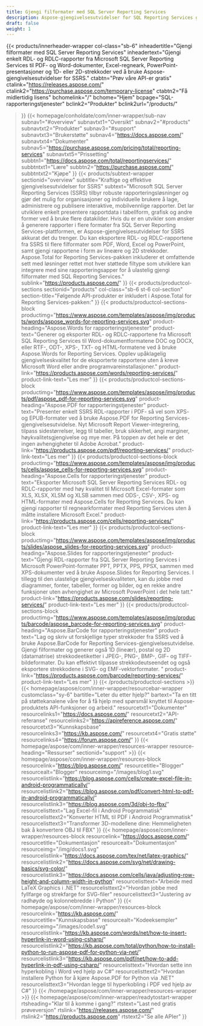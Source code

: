 ```yaml
---
title: Gjengi filformater med SQL Server Reporting Services
description: Aspose-gjengivelsesutvidelser for SQL Reporting Services gjør det mulig å eksportere RDL- og RDLC-rapporter til PDF, Word, Excel, PowerPoint-formater og strekkodebilder.
draft: false
weight: 1
---
```

{{< products/innerheader-wrapper col-class="sb-6"
  inheadertitle="Gjengi filformater med SQL Server Reporting Services"
  inheadertext="Gjengi enkelt RDL- og RDLC-rapporter fra Microsoft SQL Server Reporting Services til PDF- og Word-dokumenter, Excel-regneark, PowerPoint-presentasjoner og 1D- eller 2D-strekkoder ved å bruke Aspose-gjengivelsesutvidelser for SSRS."
  ctabtn="Prøv våre API-er gratis"
  ctalink="https://releases.aspose.com/"
  ctalink2="https://purchase.aspose.com/temporary-license"
  ctabtn2="Få midlertidig lisens"
  bchomelink="/"
  bchome="Hjem"
  bcpage="SQL-rapporteringstjenester"
  bclink2="Produkter"
  bclink2url="/products/"
  >}}
  {{< homepage/conholdate/com/inner-wrapper/sub-nav 
subnav1="#overview"
subnavtxt1="Oversikt" 
subnav2="#products"
subnavtxt2="Produkter" 
subnav3="#support"
subnavtxt3="Brukerstøtte" 
subnav4="https://docs.aspose.com/"
subnavtxt4="Dokumenter" 
subnav5="https://purchase.aspose.com/pricing/total/reporting-services"
subnavtxt5="Prissetting" 
subbtn1="https://docs.aspose.com/total/reportingservices/"
subbtntxt1="Lære"
subbtn2="https://purchase.aspose.com/"
subbtntxt2="Kjøpe"
>}}
   {{< products/subtext-wrapper
   sectionid="overview" 
   subtitle="Kraftige og effektive gjengivelsesutvidelser for SSRS"
   subtext="Microsoft SQL Server Reporting Services (SSRS) tilbyr robuste rapporteringsløsninger og gjør det mulig for organisasjoner og individuelle brukere å lage, administrere og publisere interaktive, mobilvennlige rapporter. Det lar utviklere enkelt presentere rapportdata i tabellform, grafisk og andre former ved å bruke flere datakilder. Hvis du er en utvikler som ønsker å generere rapporter i flere formater fra SQL Server Reporting Services-plattformen, er Aspose-gjengivelsesutvidelser for SSRS akkurat det du trenger. Du kan eksportere RDL- og RDLC-rapportene fra SSRS til flere filformater som PDF, Word, Excel og PowerPoint, samt gjengi rapportene i form av lineære og 2D strekkoder. Aspose.Total for Reporting Services-pakken inkluderer et omfattende sett med løsninger rettet mot hver støttede filtype som utviklere kan integrere med sine rapporteringsapper for å ulastelig gjengi filformater med SQL Reporting Services."
   sublink="https://products.aspose.com/"
   >}} 
{{< products/productcol-sections
sectionid="products" 
col-class="sb-6 st-6 col-section"
section-title="Følgende API-produkter er inkludert i Aspose.Total for Reporting Services-pakken:"
>}}
{{< products/productcol-sections-block
productimg="https://www.aspose.com/templates/aspose/img/products/words/aspose_words-for-reporting-services.svg"
product-heading="Aspose.Words for rapporteringstjenester"
product-text="Generer og eksporter RDL- og RDLC-rapportene fra Microsoft SQL Reporting Services til Word-dokumentformatene DOC og DOCX, eller RTF-, ODT-, XPS-, TXT- og HTML-formatene ved å bruke Aspose.Words for Reporting Services. Opplev upåklagelig gjengivelseskvalitet for de eksporterte rapportene uten å kreve Microsoft Word eller andre programvareinstallasjoner."
product-link="https://products.aspose.com/words/reporting-services/"
product-link-text="Les mer"
>}}
{{< products/productcol-sections-block
productimg="https://www.aspose.com/templates/aspose/img/products/pdf/aspose_pdf-for-reporting-services.svg"
product-heading="Aspose.PDF for rapporteringstjenester"
product-text="Presenter enkelt SSRS RDL-rapporter i PDF- så vel som XPS- og EPUB-formater ved å bruke Aspose.PDF for Reporting Services-gjengivelsesutvidelse. Nyt Microsoft Report Viewer-integrering, tilpass sidestørrelser, legg til tabeller, bruk sikkerhet, angi marginer, høykvalitetsgjengivelse og mye mer. På toppen av det hele er det ingen avhengigheter til Adobe Acrobat."
product-link="https://products.aspose.com/pdf/reporting-services/"
product-link-text="Les mer"
>}}
{{< products/productcol-sections-block
productimg="https://www.aspose.com/templates/aspose/img/products/cells/aspose_cells-for-reporting-services.svg"
product-heading="Aspose.Cells for rapporteringstjenester"
product-text="Eksporter Microsoft SQL Server Reporting Services RDL- og RDLC-rapporter med høy kvalitet til Microsoft Excel-formater som XLS, XLSX, XLSM og XLSB sammen med ODS-, CSV-, XPS- og HTML-formater med Aspose.Cells for Reporting Services. Du kan gjengi rapporter til regnearkformater med Reporting Services uten å måtte installere Microsoft Excel."
product-link="https://products.aspose.com/cells/reporting-services/"
product-link-text="Les mer"
>}}
{{< products/productcol-sections-block
productimg="https://www.aspose.com/templates/aspose/img/products/slides/aspose_slides-for-reporting-services.svg"
product-heading="Aspose.Slides for rapporteringstjenester"
product-text="Gjengi RDL-rapporter fra SQL Server Reporting Services i Microsoft PowerPoint-formater PPT, PPTX, PPS, PPSX, sammen med XPS-dokumenter ved å bruke Aspose.Slides for Reporting Services. I tillegg til den ulastelige gjengivelseskvaliteten, kan du jobbe med diagrammer, fonter, tabeller, former og bilder, og en rekke andre funksjoner uten avhengighet av Microsoft PowerPoint i det hele tatt."
product-link="https://products.aspose.com/slides/reporting-services/"
product-link-text="Les mer"
>}}
{{< products/productcol-sections-block
productimg="https://www.aspose.com/templates/aspose/img/products/barcode/aspose_barcode-for-reporting-services.svg"
product-heading="Aspose.BarCode for rapporteringstjenester"
product-text="Lag og skriv ut forskjellige typer strekkoder fra SSRS ved å bruke Aspose.BarCode for Reporting Services-gjengivelsesutvidelse. Gjengi filformater og generer også 1D (lineær), postal og 2D (datamatrise) strekkodeetiketter i JPEG-, PNG-, BMP-, GIF- og TIFF-bildeformater. Du kan effektivt tilpasse strekkodeutseendet og også eksportere strekkodene i SVG- og EMF-vektorformater. "
product-link="https://products.aspose.com/barcode/reporting-services/"
product-link-text="Les mer"
>}} 
{{< /products/productcol-sections >}}
{{< homepage/aspose/com/inner-wrapper/resourcebar-wrapper
customclass="sy-6"
bartitle="Leter du etter hjelp?"
bartext="Ta en titt på støttekanalene våre for å få hjelp med spørsmål knyttet til Aspose-produktets API-funksjoner og arbeid."
resourcetxt1="Dokumenter"
resourcelinks1="https://docs.aspose.com/"
resourcetxt2="API-referanse"
resourcelinks2="https://apireference.aspose.com/"
resourcetxt3="Kunnskapsbase"
resourcelinks3="https://kb.aspose.com/"
resourcetxt4="Gratis støtte"
resourcelinks4="https://forum.aspose.com/"
>}}
{{< homepage/aspose/com/inner-wrapper/resources-wrapper
resource-heading="Ressurser"
sectionid="support" >}}
{{< homepage/aspose/com/inner-wrapper/resources-block
resourcelink="https://blog.aspose.com/"
resourcetitle="Blogger"
resourcealt="Blogger"
resourceimg="/images/blog1.svg"
resourcelistlink="https://blog.aspose.com/cells/create-excel-file-in-android-programmatically/"
resourcelistlink2="https://blog.aspose.com/pdf/convert-html-to-pdf-in-android-programmatically/"
resourcelistlink3="https://blog.aspose.com/3d/obj-to-fbx/"
resourcelisttext="Lag Excel-fil i Android Programmatisk"
resourcelisttext2="Konverter HTML til PDF i Android Programmatisk"
resourcelisttext3="Transformer 3D-modellene dine: Hemmeligheten bak å konvertere OBJ til FBX"
>}}
{{< homepage/aspose/com/inner-wrapper/resources-block
resourcelink="https://docs.aspose.com/"
resourcetitle="Dokumentasjon"
resourcealt="Dokumentasjon"
resourceimg="/img/docs1.svg"
resourcelistlink="https://docs.aspose.com/tex/net/latex-graphics/"
resourcelistlink2="https://docs.aspose.com/svg/net/drawing-basics/svg-color/"
resourcelistlink3="https://docs.aspose.com/cells/java/adjusting-row-height-and-column-width-in-python"
resourcelisttext="Arbeide med LaTeX Graphics i .NET"
resourcelisttext2="Hvordan jobbe med fyllfarge og strekfarge for SVG-filer"
resourcelisttext3="Justering av radhøyde og kolonnebredde i Python"
>}}
{{< homepage/aspose/com/inner-wrapper/resources-block
resourcelink="https://kb.aspose.com/"
resourcetitle="Kunnskapsbase"
resourcealt="Kodeeksempler"
resourceimg="/images/code1.svg"
resourcelistlink="https://kb.aspose.com/words/net/how-to-insert-hyperlink-in-word-using-csharp/"
resourcelistlink2="https://kb.aspose.com/total/python/how-to-install-python-to-run-aspose-pdf-for-python-via-net/"
resourcelistlink3="https://kb.aspose.com/pdf/net/how-to-add-hyperlink-in-pdf-using-csharp/"
resourcelisttext="Hvordan sette inn hyperkobling i Word ved hjelp av C#"
resourcelisttext2="Hvordan installere Python for å kjøre Aspose.PDF for Python via .NET"
resourcelisttext3="Hvordan legge til hyperkobling i PDF ved hjelp av C#"
>}}
{{< /homepage/aspose/com/inner-wrapper/resources-wrapper >}}
{{< homepage/aspose/com/inner-wrapper/readytostart-wrapper
rtsheading="Klar til å komme i gang?"
rtstext="Last ned gratis prøveversjon"
rtslink="https://releases.aspose.com/"
rtslink2="https://products.aspose.com"
rtstext2="Se alle APIer"
>}}
